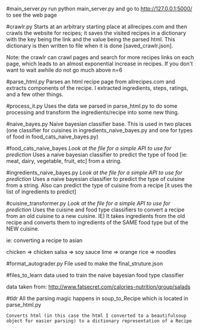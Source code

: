 #main_server.py
run python main_server.py and go to http://127.0.0.1:5000/ to see the web page

#crawlr.py 
Starts at an arbitrary starting place at allrecipes.com and then crawls the website for recipes; it saves the visited recipes in a dictionary with the key being the link and the value being the parsed html. This dictionary is then written to file when it is done [saved_crawlr.json].

Note: the crawlr can crawl pages and search for more recipes links on each page, which leads to an almost exponential increase in recipes. If you don't want to wait awhile do not go much above n=6

#parse_html.py 
Parses an html recipe page from allrecipes.com and extracts components of the recipe. I extracted ingredients, steps, ratings, and a few other things. 

#process_it.py
Uses the data we parsed in parse_html.py to do some processing and transform the ingredients/recipe into some new thing. 

#naive_bayes.py 
Naive bayesian classifier base. This is used in two places (one classifier for cuisines in ingredients_naive_bayes.py and one for types of food in food_cats_naive_bayes.py)

#food_cats_naive_bayes
*Look at the file for a simple API to use for prediction*
Uses a naive bayesian classifier to predict the type of food [ie: meat, dairy, vegetable, fruit, etc] from a string. 

#ingredients_naive_bayes.py
*Look at the file for a simple API to use for prediction*
Uses a naive bayesian classifier to predict the type of cuisine from a string. 
Also can predict the type of cuisine from a recipe [it uses the list of ingredients to predict]

#cuisine_transformer.py 
*Look at the file for a simple API to use for prediction*
Uses the cuisine and food type classifiers to convert a recipe from an old cuisine to a new cuisine. IE) It takes ingredients from the old recipe and converts them to ingredients of the SAME food type but of the NEW cuisine. 

ie: converting a recipe to asian

chicken => chicken
salsa   => soy sauce 
lime    => orange
rice    => noodles

#format_autograder.py 
File used to make the final_struture.json 

#files_to_learn
data used to train the naive bayesian food type classifier

data taken from:
http://www.fatsecret.com/calories-nutrition/group/salads


#tldr
    All the parsing magic happens in soup_to_Recipe which is located in 
    parse_html.py

    Converts html (in this case the html I converted to a beautifulsoup
    object for easier parsing) to a dictionary representation of a Recipe

